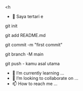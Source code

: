 <h
- 👀 Saya tertari e

git init 

git add README.md 

git commit -m "first commit" 

git branch -M main 



 git push - kamu asal utama
- 🌱 I’m currently learning ...
- 💞️ I’m looking to collaborate on ...
- 📫 How to reach me ...

<!---
hidayat484/hidayat484 is a ✨ special ✨ repository because its `README.md` (this file) appears on your GitHub profile.
You can click the Preview link to take a look at your changes.
--->
